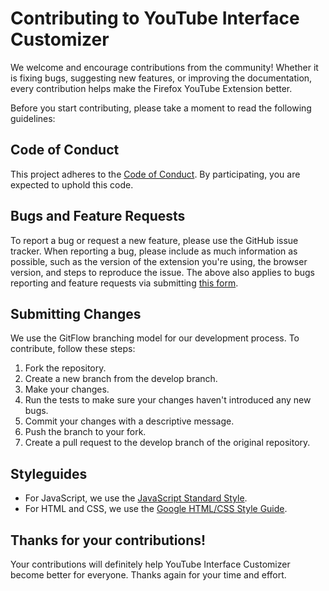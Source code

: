 # Contributing to YouTube Interface Customizer

We welcome and encourage contributions from the community! Whether it is fixing bugs, suggesting new features, or improving the documentation, every contribution helps make the Firefox YouTube Extension better.

Before you start contributing, please take a moment to read the following guidelines:

## Code of Conduct

This project adheres to the [Code of Conduct](CODE_OF_CONDUCT.md). By participating, you are expected to uphold this code.

## Bugs and Feature Requests

To report a bug or request a new feature, please use the GitHub issue tracker. When reporting a bug, please include as much information as possible, such as the version of the extension you're using, the browser version, and steps to reproduce the issue. The above also applies to bugs reporting and feature requests via submitting [this form](https://forms.gle/gPhK9o5SXBqGF5qB9).

## Submitting Changes

We use the GitFlow branching model for our development process. To contribute, follow these steps:

1. Fork the repository.
2. Create a new branch from the develop branch.
3. Make your changes.
4. Run the tests to make sure your changes haven't introduced any new bugs.
5. Commit your changes with a descriptive message.
6. Push the branch to your fork.
7. Create a pull request to the develop branch of the original repository.

## Styleguides

- For JavaScript, we use the [JavaScript Standard Style](https://standardjs.com/).
- For HTML and CSS, we use the [Google HTML/CSS Style Guide](https://google.github.io/styleguide/htmlcssguide.html).

## Thanks for your contributions!

Your contributions will definitely help YouTube Interface Customizer become better for everyone. Thanks again for your time and effort.
